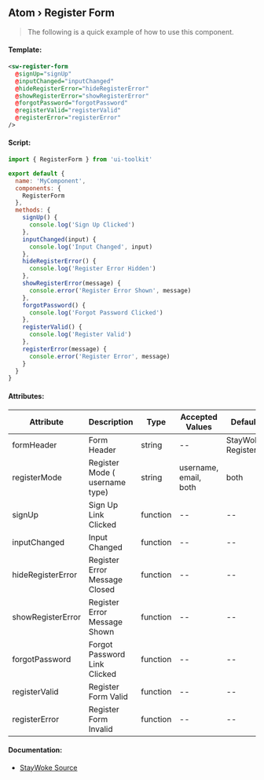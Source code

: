 Atom › Register Form
---

> The following is a quick example of how to use this component.


#### Template:

```xml
<sw-register-form
  @signUp="signUp"
  @inputChanged="inputChanged"
  @hideRegisterError="hideRegisterError"
  @showRegisterError="showRegisterError"
  @forgotPassword="forgotPassword"
  @registerValid="registerValid"
  @registerError="registerError"
/>
```


#### Script:
```js
import { RegisterForm } from 'ui-toolkit'

export default {
  name: 'MyComponent',
  components: {
    RegisterForm
  },
  methods: {
    signUp() {
      console.log('Sign Up Clicked')
    },
    inputChanged(input) {
      console.log('Input Changed', input)
    },
    hideRegisterError() {
      console.log('Register Error Hidden')
    },
    showRegisterError(message) {
      console.error('Register Error Shown', message)
    },
    forgotPassword() {
      console.log('Forgot Password Clicked')
    },
    registerValid() {
      console.log('Register Valid')
    },
    registerError(message) {
      console.error('Register Error', message)
    }
  }
}
```


#### Attributes:

Attribute         | Description                    | Type     | Accepted Values       | Default
------------------|--------------------------------|----------|-----------------------|------------
formHeader        | Form Header                    | string   | --                    | StayWoke Register
registerMode      | Register Mode ( username type) | string   | username, email, both | both
signUp            | Sign Up Link Clicked           | function | --                    | --
inputChanged      | Input Changed                  | function | --                    | --
hideRegisterError | Register Error Message Closed  | function | --                    | --
showRegisterError | Register Error Message Shown   | function | --                    | --
forgotPassword    | Forgot Password Link Clicked   | function | --                    | --
registerValid     | Register Form Valid            | function | --                    | --
registerError     | Register Form Invalid          | function | --                    | --


#### Documentation:

* [StayWoke Source](https://github.com/staywoke/ui-toolkit/tree/master/src/components/templates/register-form)
